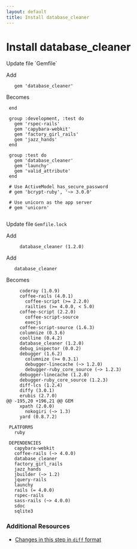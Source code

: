 ```yaml
---
layout: default
title: Install database_cleaner
---
```


<h1 id="main">Install database_cleaner</h1>
Update file `Gemfile`

Add
<pre><code>   gem &#39;database_cleaner&#39;</code></pre>


Becomes
<pre><code> end
&nbsp;
 group :development, :test do
   gem &#39;rspec-rails&#39;
   gem &#39;capybara-webkit&#39;
   gem &#39;factory_girl_rails&#39;
   gem &#39;jazz_hands&#39;
 end
&nbsp;
 group :test do
   gem &#39;database_cleaner&#39;
   gem &#39;launchy&#39;
   gem &#39;valid_attribute&#39;
 end
&nbsp;
 # Use ActiveModel has_secure_password
 # gem &#39;bcrypt-ruby&#39;, &#39;~&gt; 3.0.0&#39;
&nbsp;
 # Use unicorn as the app server
 # gem &#39;unicorn&#39;
&nbsp;
</code></pre>


Update file `Gemfile.lock`

Add
<pre><code>     database_cleaner (1.2.0)</code></pre>


Add
<pre><code>   database_cleaner</code></pre>


Becomes
<pre><code>     coderay (1.0.9)
     coffee-rails (4.0.1)
       coffee-script (&gt;= 2.2.0)
       railties (&gt;= 4.0.0, &lt; 5.0)
     coffee-script (2.2.0)
       coffee-script-source
       execjs
     coffee-script-source (1.6.3)
     columnize (0.3.6)
     coolline (0.4.2)
     database_cleaner (1.2.0)
     debug_inspector (0.0.2)
     debugger (1.6.2)
       columnize (&gt;= 0.3.1)
       debugger-linecache (~&gt; 1.2.0)
       debugger-ruby_core_source (~&gt; 1.2.3)
     debugger-linecache (1.2.0)
     debugger-ruby_core_source (1.2.3)
     diff-lcs (1.2.4)
     diffy (3.0.1)
     erubis (2.7.0)
@@ -195,20 +196,21 @@ GEM
     xpath (2.0.0)
       nokogiri (~&gt; 1.3)
     yard (0.8.7.2)
&nbsp;
 PLATFORMS
   ruby
&nbsp;
 DEPENDENCIES
   capybara-webkit
   coffee-rails (~&gt; 4.0.0)
   database_cleaner
   factory_girl_rails
   jazz_hands
   jbuilder (~&gt; 1.2)
   jquery-rails
   launchy
   rails (= 4.0.0)
   rspec-rails
   sass-rails (~&gt; 4.0.0)
   sdoc
   sqlite3
</code></pre>



### Additional Resources

* [Changes in this step in `diff` format](https://github.com/stevenhallen/rails_getting_started_bdd/commit/18bbdf41a04a195f42d0c53a49d6d67812df83e4)

